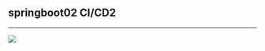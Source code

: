 ## springboot02 CI/CD2

<hr>
<img src="https://cdn.pixabay.com/photo/2025/10/01/00/29/inside-dandlion-9865287_1280.jpg">
